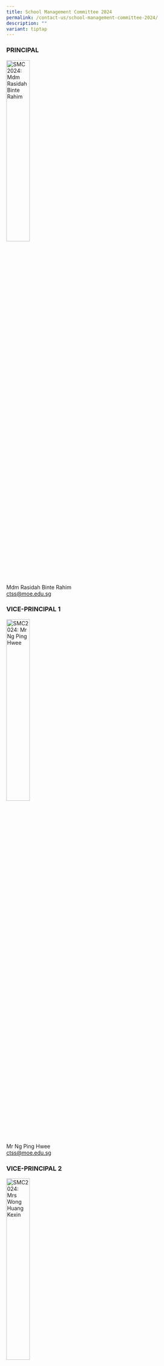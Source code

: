 ```yaml
---
title: School Management Committee 2024
permalink: /contact-us/school-management-committee-2024/
description: ""
variant: tiptap
---
```

<h3>PRINCIPAL</h3>
<div class="isomer-image-wrapper">
<img style="width: 35%;" height="auto" width="100%" alt="SMC 2024: Mdm Rasidah Binte Rahim" src="/images/Mdm%20Rasidah%20Bte%20Rahimm.jpeg">
</div>
<p>Mdm Rasidah Binte Rahim
<br><a href="ctss@moe.edu.sg" rel="noopener noreferrer nofollow" target="_blank">ctss@moe.edu.sg</a> 
<br>
</p>
<h3><strong>VICE-PRINCIPAL 1</strong></h3>
<div class="isomer-image-wrapper">
<img style="width:35%" height="auto" width="100%" alt="SMC2024: Mr Ng Ping Hwee" src="/images/mr%20ng%20ping%20hwee.jpg">
</div>
<p>Mr Ng Ping Hwee
<br><a href="ctss@moe.edu.sg" rel="noopener noreferrer nofollow" target="_blank">ctss@moe.edu.sg</a> 
<br>
</p>
<h3><strong>VICE-PRINCIPAL 2</strong></h3>
<div class="isomer-image-wrapper">
<img style="width:35%" height="auto" width="100%" alt="SMC2024: Mrs Wong Huang Kexin" src="/images/mrs%20wong%20huang%20kexin.jpg">
</div>
<p>Mrs Wong Huang Kexin
<br><a href="ctss@moe.edu.sg" rel="noopener noreferrer nofollow" target="_blank">ctss@moe.edu.sg</a> 
<br>
</p>
<h3><strong>HEAD OF DEPARTMENT,&nbsp; SCHOOL STAFF DEVELOPER AND YEAR HEADS</strong></h3>
<h4>HOD/ Aesthetics, Craft and Technology</h4>
<div class="isomer-image-wrapper">
<img style="width:35%" height="auto" width="100%" alt="SMC2024: Mrs Peh" src="/images/Mrs%20Peh%20Yeo%20Hwee%20Ching%20Magdelene.jpeg">
</div>
<p>Mrs Peh-Yeo Hwee Ching Magdalene
<br><a href="yeo_hwee_ching_magdalene@moe.edu.sg" rel="noopener noreferrer nofollow" target="_blank">yeo_hwee_ching_magdalene@moe.edu.sg</a>
</p>
<p>
<br>
</p>
<h3><strong>HOD/ Citizenship and Character Education</strong></h3>
<div class="isomer-image-wrapper">
<img style="width:35%" height="auto" width="100%" alt="SMC 2024: Ms Liu" src="/images/Ms%20Liu%20Jiazhen%20Adeline.jpg">
</div>
<p>Ms Adeline Liu
<br><a href="liu_jiazhen@moe.edu.sg" rel="noopener noreferrer nofollow" target="_blank">liu_jiazhen@moe.edu.sg</a> 
<br>
</p>
<h3><strong>HOD / English Language and Literature</strong></h3>
<div class="isomer-image-wrapper">
<img style="width:35%" height="auto" width="100%" alt="SMC 2024: Mrs Chua" src="/images/Mrs%20Chua%20Teng%20May%20Hwee%20Teresa.jpeg">
</div>
<p>Mrs Chua-Teng May Hwee Teresa
<br><a href="teng_may_hwee_teresa@moe.edu.sg" rel="noopener noreferrer nofollow" target="_blank">teng_may_hwee_teresa@moe.edu.sg</a>
</p>
<p>
<br>
</p>
<h3><strong>HOD / Humanities</strong></h3>
<div class="isomer-image-wrapper">
<img style="width:35%" height="auto" width="100%" alt="SMC2024: Ms Ee" src="/images/ms%20sandy%20ee.jpeg">
</div>
<p>Ms Ee Wen Lin, Sandy
<br><a href="ee_wen_lin_sandy@moe.edu.sg" rel="noopener noreferrer nofollow" target="_blank">ee_wen_lin_sandy@moe.edu.sg</a> 
<br>
</p>
<h3><strong>HOD / ICT and Knowledge Management</strong></h3>
<div class="isomer-image-wrapper">
<img style="width:35%" height="auto" width="100%" alt="SMC 2024: Mr Tan LH" src="/images/Mr%20Tan%20Liang%20Hooi.jpeg">
</div>
<p>Mr Tan Liang Hooi
<br><a href="ttan_liang_hooi@moe.edu.sg" rel="noopener noreferrer nofollow" target="_blank">tan_liang_hooi@moe.edu.sg</a>
</p>
<p>
<br>
</p>
<h3><strong>HOD /</strong>&nbsp;<strong>Mother Tongue Languages</strong></h3>
<div class="isomer-image-wrapper">
<img style="width:35%" height="auto" width="100%" alt="SMC 2024: Mrs Wee" src="/images/Mrs%20Wee%20Loh%20Wee%20Sin.jpeg">
</div>
<p>Mrs Wee-Loh Wee Sin
<br><a href="loh_wee_sin@moe.edu.sg" rel="noopener noreferrer nofollow" target="_blank">loh_wee_sin@moe.edu.sg</a> 
<br>
</p>
<h3><strong>HOD / Physical Education<br>(PE)&nbsp;&amp; CCA</strong></h3>
<div class="isomer-image-wrapper">
<img style="width:35%" height="auto" width="100%" alt="SMC 2024: Mr Tan JJ" src="/images/mr%20tan%20jit%20jin.jpeg">
</div>
<p>Mr Tan Jit Jin
<br><a href="tan_jit_jin@moe.edu.sg" rel="noopener noreferrer nofollow" target="_blank">tan_jit_jin@moe.edu.sg</a> 
<br>
</p>
<h3><strong>HOD / Science</strong></h3>
<div class="isomer-image-wrapper">
<img style="width:35%" height="auto" width="100%" alt="SMC 2024: Ms Li" src="/images/Ms%20Li%20Qianyi.jpeg">
</div>
<p>Ms Li Qianyi
<br><a href="li_qianyi@moe.edu.sg" rel="noopener noreferrer nofollow" target="_blank">li_qianyi@moe.edu.sg</a>
</p>
<p></p>
<h3><strong>HOD / Mathematics</strong></h3>
<div class="isomer-image-wrapper">
<img style="width:35%" height="auto" width="100%" alt="SMC 2024: Ms Low liqing" src="/images/Ms%20Low%20Li%20Qing.jpg">
</div>
<p>Ms Low Liqing
<br><a href="low_liqing@moe.edu.sg" rel="noopener noreferrer nofollow" target="_blank">low_liqing@moe.edu.sg</a> 
<br>
</p>
<h3><strong>HOD / School Staff Developer</strong></h3>
<p></p>
<div class="isomer-image-wrapper">
<img style="width:35%" height="auto" width="100%" alt="SMC 2024: Ms Tnee" src="/images/Valane%20Passport%20Photo%202.jpeg">
</div>
<p>Miss Tnee Li Ling Valane</p>
<p><a href="mailto:tnee_li_ling_valane@moe.edu.sg" rel="noopener noreferrer nofollow" target="_blank">tnee_li_ling_valane@moe.edu.sg</a>
<br>
<br>
</p>
<h3><strong>HOD / Student Management</strong></h3>
<div class="isomer-image-wrapper">
<img style="width:35%" height="auto" width="100%" alt="SMC 2024: Ms Siti" src="/images/ms%20siti%20nurwati%20dalduri.jpeg">
</div>
<p>Ms Siti Nurwati Dalduri
<br><a href="siti_nurwati_dalduri@moe.edu.sg" rel="noopener noreferrer nofollow" target="_blank">siti_nurwati_dalduri@moe.edu.sg</a> 
<br>
</p>
<h3><strong>Year Head (Secondary 1, 4 &amp; 5 -Internal)</strong></h3>
<div class="isomer-image-wrapper">
<img style="width:35%" height="auto" width="100%" alt="SMC 2024: Mr Tan MH" src="/images/kenneth.jpeg">
</div>
<p>Mr Tan Ming Hon, Kenneth
<br><a href="tan_ming_ho@moe.edu.sg" rel="noopener noreferrer nofollow" target="_blank">tan_ming_ho@moe.edu.sg</a>
</p>
<p>
<br>
</p>
<h3><strong>Year Head (Secondary 2 and 3)</strong></h3>
<div class="isomer-image-wrapper">
<img style="width:45%" height="auto" width="100%" alt="SMC 2024: Mr Teo" src="/images/teochaiyeow.jpeg">
</div>
<p>Mr Teo Chai Yaw
<br><a href="teo_chai_yaw@moe.edu.sg" rel="noopener noreferrer nofollow" target="_blank">teo_chai_yaw@moe.edu.sg</a> 
<br>
</p>
<h4><strong>ASSISTANT YEAR HEADS AND SUBJECT HEADS</strong></h4>
<hr>
<h3><strong>AYH / Secondary 1</strong></h3>
<p></p>
<div class="isomer-image-wrapper">
<img style="width: 35%;" height="auto" width="100%" alt="" src="/images/Mr Jeremy.jpeg">
</div>
<p>Mr Lim Liangcai Jeremy</p>
<p><a href="mailto:lim_liangcai_jeremy@moe.edu.sg" rel="noopener noreferrer nofollow" target="_blank">lim_liangcai_jeremy@moe.edu.sg</a>
</p>
<h3><strong>AYH / Secondary 2</strong></h3>
<div class="isomer-image-wrapper">
<img style="width:35%" height="auto" width="100%" alt="SMC 2024: Mdm Roseza" src="/images/Mdm%20Rosezalina.jpeg">
</div>
<p>Mdm Rosezalina Bte Asmoin
<br><a href="rosezalina_asmoin@moe.edu.sg" rel="noopener noreferrer nofollow" target="_blank">rosezalina_asmoin@moe.edu.sg</a> 
<br>
</p>
<p></p>
<p>
<br>
</p>
<h3><strong>SH / Chinese Language</strong></h3>
<div class="isomer-image-wrapper">
<img style="width:35%" height="auto" width="100%" alt="SMC 2024: Ms Woong CW" src="/images/Ms%20Woong%20Choy%20Wan.jpeg">
</div>
<p>Ms Woong Choy Wan
<br><a href="woong_choy_wan@moe.edu.sg" rel="noopener noreferrer nofollow" target="_blank">woong_choy_wan@moe.edu.sg</a>
</p>
<h3><br></h3>
<h3><strong>SH / Character and Citizenship Education</strong></h3>
<div class="isomer-image-wrapper">
<img style="width:35%" height="auto" width="100%" alt="SMC 2024: Mrs Chin" src="/images/Mrs%20Chin%20Leong%20Hwai%20Ee%20Stella.jpeg">
</div>
<p>Mrs Chin-Leong Hwai Ee, Stella
<br><a href="leong_hwai_ee_stella@moe.edu.sg" rel="noopener noreferrer nofollow" target="_blank">leong_hwai_ee_stella@moe.edu.sg</a>
</p>
<p>
<br>
</p>
<h3><strong>SH / ICT</strong></h3>
<div class="isomer-image-wrapper">
<img style="width:35%" height="auto" width="100%" alt="SMC 2024: Mr Kamal" src="/images/Mr%20Kamal%20Bin%20Yacob.jpeg">
</div>
<p>Mr Kamal Bin Yacob
<br><a href="[kamal_yacob@moe.edu.sg" rel="noopener noreferrer nofollow" target="_blank">kamal_yacob@moe.edu.sg</a> 
<br>
</p>
<p>
<br>
</p>
<h3><strong>SH / PE and CCA</strong></h3>
<div class="isomer-image-wrapper">
<img style="width:35%" height="auto" width="100%" alt="SMC 2024: Mr Tan" src="/images/mr%20ethan%20tan.jpeg">
</div>
<p>Mr Ethan Tan
<br><a href="[ethan_tan@moe.edu.sg" rel="noopener noreferrer nofollow" target="_blank">[ethan_tan@moe.edu.sg</a>
</p>
<p>
<br>
</p>
<h3><strong>SH / Science</strong></h3>
<div class="isomer-image-wrapper">
<img style="width:35%" height="auto" width="100%" alt="SMC 2024: Rachel" src="/images/Mrs%20Lehming%20Teo%20Shi%20Hui%20Rachel.jpeg">
</div>
<p>Mrs Lehming-Teo Shi Hui, Rachel
<br><a href="teo_shi_hui_racheln@moe.edu.sg" rel="noopener noreferrer nofollow" target="_blank">teo_shi_hui_rachel@moe.edu.sg</a>
</p>
<p>
<br>
</p>
<h3><strong>SH / English Language</strong></h3>
<div class="isomer-image-wrapper">
<img style="width:35%" height="auto" width="100%" alt="SMC 2024: Mr Tan Alvin" src="/images/Mr%20Ng%20Loong%20Kin,%20Alvin.jpg">
</div>
<p>Mr Ng Loong Kin, Alvin
<br><a href="ng_loong_kin_alvin@moe.edu.sg" rel="noopener noreferrer nofollow" target="_blank">ng_loong_kin_alvin@moe.edu.sg</a> 
<br>
</p>
<h3><strong>SH / Humanities</strong></h3>
<div class="isomer-image-wrapper">
<img style="width:35%" height="auto" width="100%" alt="SMC 2024: Mr Ressal" src="/images/Mr%20Mohamed%20Ressal.jpeg">
</div>
<p>Mr Mohamed Ressal Mohamed Raffi
<br><a href="mohamed_ressal_mohamed_raffi@moe.edu.sg" rel="noopener noreferrer nofollow" target="_blank">mohamed_ressal_mohamed_raffi@moe.edu.sg</a>
</p>
<p>
<br>
<br>
<br>
</p>
<div class="isomer-image-wrapper">
<img style="width:95%;" height="auto" width="100%" alt="banner awards" src="/images/banner_awards_.png">
</div>
<p></p>